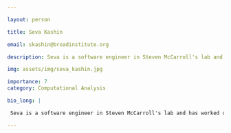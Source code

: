 ```yaml
---

layout: person

title: Seva Kashin

email: skashin@broadinstitute.org

description: Seva is a software engineer in Steven McCarroll's lab and has worked on various copy number variation and single cell analysis projects. He's very excited by  neuroscience, literature and history.

img: assets/img/seva_kashin.jpg

importance: 7
category: Computational Analysis

bio_long: |

 Seva is a software engineer in Steven McCarroll's lab and has worked on various copy number variation and single cell analysis projects. He's very excited by  neuroscience, literature and history.

---
```


